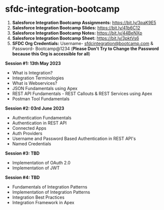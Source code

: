 # sfdc-integration-bootcamp

1. **Salesforce Integration Bootcamp Assignments:** https://bit.ly/3paK9E5
2. **Salesforce Integration Bootcamp Slides:** https://bit.ly/41b6C12
3. **Salesforce Integration Bootcamp Notes:** https://bit.ly/44BeNXp
4. **Salesforce Integration Bootcamp Sheet:** https://bit.ly/3pktVs6
5. **SFDC Org Credentials:** Username- sfdcintegration@bootcamp.com & Password- Bootcamp@1234 (**Please Don't Try to Change the Password because this Org is accessible for all**)


**Session #1: 13th May 2023**
- What is Integration?
- Integration Terminologies 
- What is Webservices?
- JSON Fundamentals using Apex
- REST API Fundamentals - REST Callouts & REST Services using Apex
- Postman Tool Fundamentals

**Session #2: 03rd June 2023**
- Authentication Fundamentals
- Authentication in REST API
- Connected Apps
- Auth Providers
- Username and Password Based Authentication in REST API's
- Named Credentials

**Session #3: TBD**
- Implementation of OAuth 2.0
- Implementation of JWT

**Session #4: TBD**
- Fundamentals of Integration Patterns
- Implementation of Integration Patterns
- Integration Best Practices
- Integration Framework in Apex


